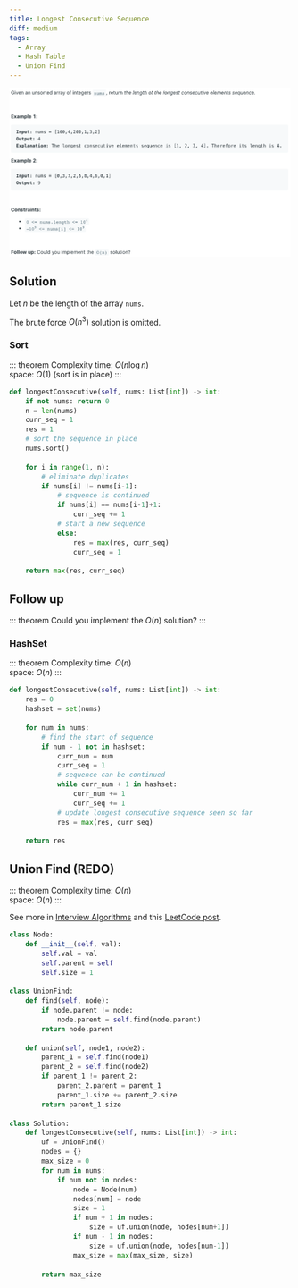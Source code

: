 ```yaml
---
title: Longest Consecutive Sequence
diff: medium
tags:
  - Array
  - Hash Table
  - Union Find
---
```


<img class="medium-zoom" src="/algo/longest-consecutive-sequence.png" alt="https://leetcode.com/problems/longest-consecutive-sequence">

## Solution

Let $n$ be the length of the array `nums`.

The brute force $O(n^3)$ solution is omitted.

### Sort

::: theorem Complexity
time: $O(n \log n)$  
space: $O(1)$ (sort is in place)
:::

```py
def longestConsecutive(self, nums: List[int]) -> int:
    if not nums: return 0
    n = len(nums)
    curr_seq = 1
    res = 1
    # sort the sequence in place
    nums.sort()

    for i in range(1, n):
        # eliminate duplicates
        if nums[i] != nums[i-1]:
            # sequence is continued
            if nums[i] == nums[i-1]+1:
                curr_seq += 1
            # start a new sequence
            else:
                res = max(res, curr_seq)
                curr_seq = 1

    return max(res, curr_seq)
```

## Follow up

::: theorem
Could you implement the $O(n)$ solution?
:::

### HashSet

::: theorem Complexity
time: $O(n)$  
space: $O(n)$
:::

```py
def longestConsecutive(self, nums: List[int]) -> int:
    res = 0
    hashset = set(nums)

    for num in nums:
        # find the start of sequence
        if num - 1 not in hashset:
            curr_num = num
            curr_seq = 1
            # sequence can be continued
            while curr_num + 1 in hashset:
                curr_num += 1
                curr_seq += 1
            # update longest consecutive sequence seen so far
            res = max(res, curr_seq)

    return res
```

## Union Find (REDO)

::: theorem Complexity
time: $O(n)$  
space: $O(n)$
:::

See more in [Interview Algorithms](/blog/interview_algo.md#union-find) and this [LeetCode post](https://leetcode.com/problems/longest-consecutive-sequence/discuss/1109808/Python-Clean-Union-Find-with-explanation).

```py
class Node:
    def __init__(self, val):
        self.val = val
        self.parent = self
        self.size = 1

class UnionFind:
    def find(self, node):
        if node.parent != node:
            node.parent = self.find(node.parent)
        return node.parent

    def union(self, node1, node2):
        parent_1 = self.find(node1)
        parent_2 = self.find(node2)
        if parent_1 != parent_2:
            parent_2.parent = parent_1
            parent_1.size += parent_2.size
        return parent_1.size

class Solution:
    def longestConsecutive(self, nums: List[int]) -> int:
        uf = UnionFind()
        nodes = {}
        max_size = 0
        for num in nums:
            if num not in nodes:
                node = Node(num)
                nodes[num] = node
                size = 1
                if num + 1 in nodes:
                    size = uf.union(node, nodes[num+1])
                if num - 1 in nodes:
                    size = uf.union(node, nodes[num-1])
                max_size = max(max_size, size)

        return max_size
```

